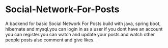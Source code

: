 # Social-Network-For-Posts

A  backend for basic Social Network For Posts build with java, spring boot, hibernate and mysql.you can login in as a user if you dont have an account you can register.you can watch and update your posts and watch other people posts also comment  and give likes.
